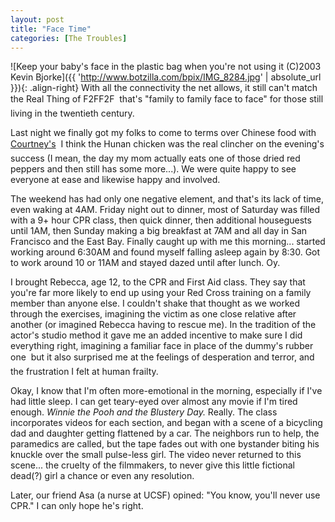 ```yaml
---
layout: post
title: "Face Time"
categories: [The Troubles]
---
```



![Keep your baby's face in the plastic bag when you're not using it (C)2003 Kevin Bjorke]({{ 'http://www.botzilla.com/bpix/IMG_8284.jpg' | absolute_url }}){: .align-right}
With all the connectivity the net allows, it still can't match the Real Thing of F2FF2F &#151; that's "family to family face to face" for those still living in the twentieth century.

Last night we finally got my folks to come to terms over Chinese food with <a href="http://www.geekychick.net/">Courtney's</a> &#151; I think the Hunan chicken was the real clincher on the evening's success (I mean, the day my mom actually eats one of those dried red peppers and then still has some more...). We were quite happy to see everyone at ease and likewise happy and involved.

The weekend has had only one negative element, and that's its lack of time, even waking at 4AM. Friday night out to dinner, most of Saturday was filled with a 9+ hour CPR class, then quick dinner, then additional houseguests until 1AM, then Sunday making a big breakfast at 7AM and all day in San Francisco and the East Bay. Finally caught up with me this morning... started working around 6:30AM and found myself falling asleep again by 8:30. Got to work around 10 or 11AM and stayed dazed until after lunch. Oy.

I brought Rebecca, age 12, to the CPR and First Aid class. They say that you're far more likely to end up using your Red Cross training on a family member than anyone else. I couldn't shake that thought as we worked through the exercises, imagining the victim as one close relative after another (or imagined Rebecca having to rescue me). In the tradition of the actor's studio method it gave me an added incentive to make sure I did everything right, imagining a familiar face in place of the dummy's rubber one &#151; but it also surprised me at the feelings of desperation and terror, and the frustration I felt at human frailty.

Okay, I know that I'm often more-emotional in the morning, especially if I've had little sleep. I can get teary-eyed over almost any movie if I'm tired enough. <i>Winnie the Pooh and the Blustery Day.</i> Really. The class incorporates videos for each section, and began with a scene of a bicycling dad and daughter getting flattened by a car. The neighbors run to help, the paramedics are called, but the tape fades out with one bystander biting his knuckle over the small pulse-less girl. The video never returned to this scene... the cruelty of the filmmakers, to never give this little fictional dead(?) girl a chance or even any resolution.

Later, our friend Asa (a nurse at UCSF) opined: "You know, you'll never use CPR." I can only hope he's right.
